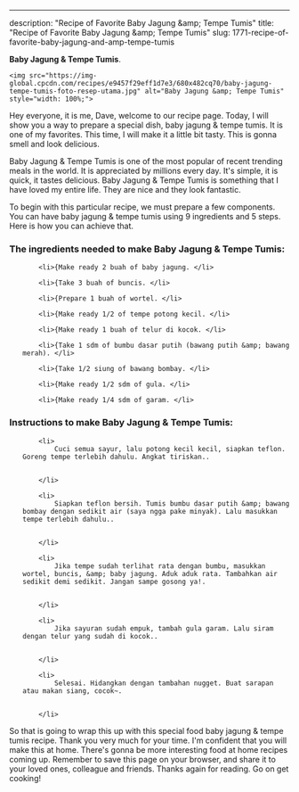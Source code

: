 ---
description: "Recipe of Favorite Baby Jagung &amp;amp; Tempe Tumis"
title: "Recipe of Favorite Baby Jagung &amp;amp; Tempe Tumis"
slug: 1771-recipe-of-favorite-baby-jagung-and-amp-tempe-tumis

<p>
	<strong>Baby Jagung &amp; Tempe Tumis</strong>. 
	
</p>
<p>
	
	<img src="https://img-global.cpcdn.com/recipes/e9457f29eff1d7e3/680x482cq70/baby-jagung-tempe-tumis-foto-resep-utama.jpg" alt="Baby Jagung &amp; Tempe Tumis" style="width: 100%;">
	
	
</p>
<p>
	Hey everyone, it is me, Dave, welcome to our recipe page. Today, I will show you a way to prepare a special dish, baby jagung &amp; tempe tumis. It is one of my favorites. This time, I will make it a little bit tasty. This is gonna smell and look delicious.
</p>
	
<p>
	
</p>
<p>
	Baby Jagung &amp; Tempe Tumis is one of the most popular of recent trending meals in the world. It is appreciated by millions every day. It's simple, it is quick, it tastes delicious. Baby Jagung &amp; Tempe Tumis is something that I have loved my entire life. They are nice and they look fantastic.
</p>

<p>
To begin with this particular recipe, we must prepare a few components. You can have baby jagung &amp; tempe tumis using 9 ingredients and 5 steps. Here is how you can achieve that.
</p>

<h3>The ingredients needed to make Baby Jagung &amp; Tempe Tumis:</h3>

<ol>
	
		<li>{Make ready 2 buah of baby jagung. </li>
	
		<li>{Take 3 buah of buncis. </li>
	
		<li>{Prepare 1 buah of wortel. </li>
	
		<li>{Make ready 1/2 of tempe potong kecil. </li>
	
		<li>{Make ready 1 buah of telur di kocok. </li>
	
		<li>{Take 1 sdm of bumbu dasar putih (bawang putih &amp; bawang merah). </li>
	
		<li>{Take 1/2 siung of bawang bombay. </li>
	
		<li>{Make ready 1/2 sdm of gula. </li>
	
		<li>{Make ready 1/4 sdm of garam. </li>
	
</ol>
<p>
	
</p>

<h3>Instructions to make Baby Jagung &amp; Tempe Tumis:</h3>

<ol>
	
		<li>
			Cuci semua sayur, lalu potong kecil kecil, siapkan teflon. Goreng tempe terlebih dahulu. Angkat tiriskan..
			
			
		</li>
	
		<li>
			Siapkan teflon bersih. Tumis bumbu dasar putih &amp; bawang bombay dengan sedikit air (saya ngga pake minyak). Lalu masukkan tempe terlebih dahulu..
			
			
		</li>
	
		<li>
			Jika tempe sudah terlihat rata dengan bumbu, masukkan wortel, buncis, &amp; baby jagung. Aduk aduk rata. Tambahkan air sedikit demi sedikit. Jangan sampe gosong ya!.
			
			
		</li>
	
		<li>
			Jika sayuran sudah empuk, tambah gula garam. Lalu siram dengan telur yang sudah di kocok..
			
			
		</li>
	
		<li>
			Selesai. Hidangkan dengan tambahan nugget. Buat sarapan atau makan siang, cocok~.
			
			
		</li>
	
</ol>

<p>
	
</p>

<p>
	So that is going to wrap this up with this special food baby jagung &amp; tempe tumis recipe. Thank you very much for your time. I'm confident that you will make this at home. There's gonna be more interesting food at home recipes coming up. Remember to save this page on your browser, and share it to your loved ones, colleague and friends. Thanks again for reading. Go on get cooking!
</p>
